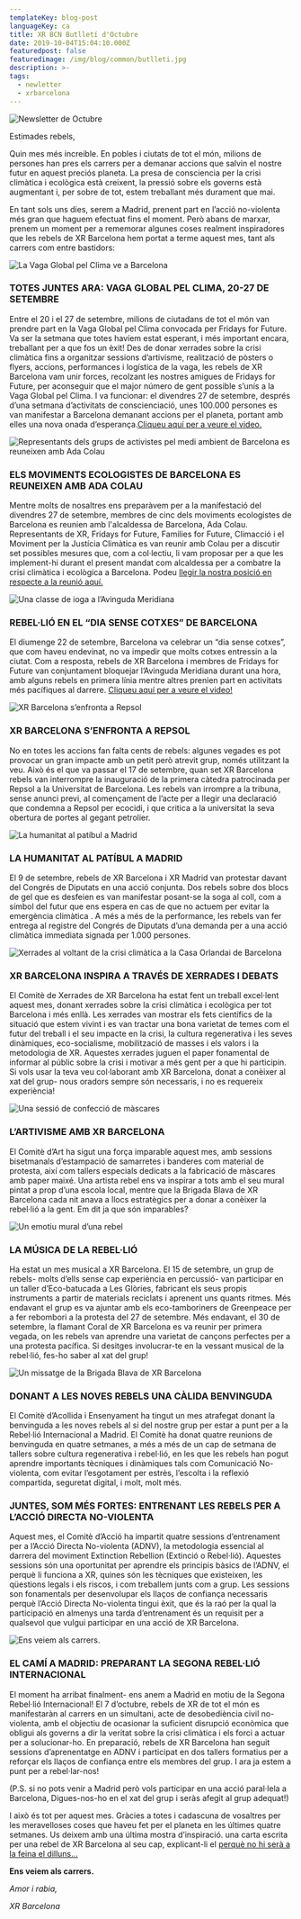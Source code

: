 ```yaml
---
templateKey: blog-post
languageKey: ca
title: XR BCN Butlletí d'Octubre
date: 2019-10-04T15:04:10.000Z
featuredpost: false
featuredimage: /img/blog/common/butlleti.jpg
description: >-
tags:
  - newletter
  - xrbarcelona
---
```


![Newsletter de Octubre](2019-10-04-October-header-CAT.jpg)

Estimades rebels,

Quin mes més increible. En pobles i ciutats de tot el món, milions de persones han pres els carrers per a demanar accions que salvin el nostre futur en aquest preciós planeta.
La presa de consciencia per la crisi climàtica i ecològica està creixent, la pressió sobre els governs està augmentant i, per sobre de tot, estem treballant més durament que mai. 

En tant sols uns dies, serem a Madrid, prenent part en l’acció no-violenta més gran que haguem efectuat fins el moment. Però abans de marxar, prenem un moment per a rememorar algunes coses realment inspiradores que les rebels de XR Barcelona hem portat a terme aquest mes, tant als carrers com entre bastidors:

![La Vaga Global pel Clima ve a Barcelona](2019-10-04-XR-Barcelona-Global-Climate-Strike.jpg)

### TOTES JUNTES ARA: VAGA GLOBAL PEL CLIMA, 20-27 DE SETEMBRE

Entre el 20 i el 27 de setembre, milions de ciutadans de tot el món van prendre part en la Vaga Global pel Clima convocada per Fridays for Future. Va ser la setmana que totes havíem estat esperant, i més important encara, treballant per a que fos un èxit! Des de donar xerrades sobre la crisi climàtica fins a organitzar sessions d’artivisme, realització de pòsters o flyers, accions, performances i logística de la vaga, les rebels de XR Barcelona vam unir forces, recolzant les nostres amigues de Fridays for Future, per aconseguir que el major número de gent possible s’unís a la Vaga Global pel Clima. I va funcionar: el divendres 27 de setembre, després d’una setmana d’activitats de conscienciació, unes 100.000 persones es van manifestar a Barcelona demanant accions per el planeta, portant amb elles una nova onada d’esperança.[Cliqueu aquí per a veure el video.](https://www.youtube.com/watch?v=n1AzUlPVw9s)

![Representants dels grups de activistes pel medi ambient de Barcelona es reuneixen amb Ada Colau](2019-10-04-Barcelona-Environmental-Activists-meet-Ada-Colau.jpg)

### ELS MOVIMENTS ECOLOGISTES DE BARCELONA ES REUNEIXEN AMB ADA COLAU

Mentre molts de nosaltres ens preparàvem per a  la manifestació del divendres 27 de setembre, membres de cinc dels moviments ecologistes de Barcelona es reunien amb l'alcaldessa de Barcelona, Ada Colau. Representants de XR, Fridays for Future, Families for Future, Climacció i el Moviment per la Justícia Climàtica es van reunir amb Colau per a discutir set possibles mesures que, com a col·lectiu, li vam proposar per a que les implement-hi durant el present mandat com alcaldessa per a combatre la crisi climàtica i ecològica a Barcelona. Podeu [llegir la nostra posició en respecte a la reunió aquí.](https://xrbarcelona.org/en/blog/2019-10-03-meeting-evaluation-ada-colau/)

![Una classe de ioga a l’Avinguda Meridiana](2019-10-04-yoga-Avinguda-Meridiana.png)

### REBEL·LIÓ EN EL “DIA SENSE COTXES” DE BARCELONA

El diumenge 22 de setembre, Barcelona va celebrar un “dia sense cotxes”, que com haveu endevinat, no va impedir que molts cotxes entressin a la ciutat. Com a resposta, rebels de XR Barcelona i membres de Fridays for Future van conjuntament bloquejar l’Avinguda Meridiana durant una hora, amb alguns rebels en primera línia mentre altres prenien part en activitats més pacífiques al darrere. [Cliqueu aquí per a veure el video!](https://www.ccma.cat/tv3/alacarta/telenoticies/accio-alternativa-de-fridays-for-future-en-el-dia-sense-cotxes-a-barcelona/video/5922894/)

![XR Barcelona s’enfronta a Repsol](2019-10-04-XR-Barcelona-Repsol-action.jpg)

### XR BARCELONA S’ENFRONTA A REPSOL

No en totes les accions fan falta cents de rebels: algunes vegades es pot provocar un gran impacte amb un petit però atrevit grup, només utilitzant la  veu.  Això és el que va passar el 17 de setembre, quan set XR Barcelona rebels van interrompre la inauguració de la primera càtedra patrocinada per Repsol a la Universitat de Barcelona. Les rebels van irrompre a la tribuna, sense anunci previ, al començament de l’acte per a llegir una declaració que condemna a Repsol per ecocidi, i que critica a la universitat la seva obertura de portes al gegant petrolier.

![La humanitat al patíbul a Madrid](2019-10-04-XR-Barcelona-XR-Madrid-Congreso-Diputados.jpg)

### LA HUMANITAT AL PATÍBUL A MADRID

El 9 de setembre, rebels de XR Barcelona i XR Madrid van protestar davant del Congrés de Diputats en una acció conjunta. Dos rebels sobre dos blocs de gel que es desfeien es  van manifestar posant-se la soga al coll, com a símbol del futur que ens espera en cas de que no actuem per evitar la emergència climàtica . A més a més de la performance, les rebels van fer entrega al registre del Congrés de Diputats d’una demanda per a una acció climàtica immediata signada per 1.000 persones.

![Xerrades al voltant de la crisi climàtica a la Casa Orlandai de Barcelona](2019-10-04-XR-Barcelona-Xerrada-Casa-Orlandai.jpg)

### XR BARCELONA INSPIRA A TRAVÉS DE XERRADES I DEBATS

El Comitè de Xerrades de XR Barcelona ha estat fent un  treball excel·lent aquest mes, donant xerrades sobre la crisi climàtica i ecològica per tot Barcelona i més enllà. Les xerrades van mostrar els fets científics de la situació que estem vivint i es van tractar una bona varietat de temes com el futur del treball i el seu impacte en la crisi, la cultura regenerativa i les seves dinàmiques, eco-socialisme, mobilització de masses i els valors i la metodologia de XR. Aquestes xerrades juguen el paper fonamental de informar al públic sobre la crisi i motivar a més gent per a que hi participin. Si vols usar la teva veu col·laborant amb XR Barcelona, donat a conèixer al xat del grup- nous oradors sempre són necessaris, i no es requereix experiència!

![Una sessió de confecció de màscares](2019-10-04-art-mask-workshop.jpg)

### L’ARTIVISME AMB XR BARCELONA

El Comitè d’Art ha sigut una força imparable aquest mes, amb sessions bisetmanals d’estampació de samarretes i banderes com  material de protesta, així com tallers especials dedicats a la fabricació de màscares amb paper maixé.  Una artista rebel ens va inspirar a tots amb el seu mural pintat a prop d’una escola local, mentre que la Brigada Blava de XR Barcelona cada nit anava a llocs estratègics per a donar a conèixer la rebel·lió a la gent.
Em dit ja que són imparables?

![Un emotiu mural d’una rebel](2019-10-04-Climate-crisis-mural-Barcelona.png)

### LA MÚSICA DE LA REBEL·LIÓ

Ha estat un mes musical a XR Barcelona. El 15 de setembre, un grup de rebels- molts d’ells sense cap experiència en percussió- van participar en un taller d’Eco-batucada a Les Glòries, fabricant els seus propis instruments a partir de materials reciclats i aprenent uns quants ritmes. Més endavant el grup es va ajuntar amb els eco-tamboriners de Greenpeace per a fer rebombori a la protesta del 27 de setembre. Més endavant, el 30 de setembre, la flamant Coral de XR Barcelona es va reunir per primera vegada, on les rebels van aprendre una varietat de cançons perfectes per a una protesta pacífica. Si desitges involucrar-te en la vessant musical de la rebel·lió, fes-ho saber al xat del grup!

![Un missatge de la Brigada Blava de XR Barcelona](2019-10-04-XR-Barcelona-Blue-Brigade-art-installation.jpg)

### DONANT A LES NOVES REBELS UNA CÀLIDA BENVINGUDA

El Comitè d’Acollida i Ensenyament ha tingut un mes atrafegat donant la benvinguda a les noves rebels al si del nostre grup per estar a punt per a la Rebel·lió Internacional a Madrid. El Comitè ha donat quatre reunions de benvinguda en quatre setmanes, a més a més de un cap de setmana de tallers sobre cultura regenerativa i rebel·lió, en les que les rebels han pogut aprendre importants tècniques i dinàmiques tals com Comunicació No-violenta, com evitar l’esgotament per estrès, l’escolta i la reflexió compartida, seguretat digital, i molt, molt més.

### JUNTES, SOM MÉS FORTES: ENTRENANT LES REBELS PER A L’ACCIÓ DIRECTA NO-VIOLENTA

Aquest mes, el Comitè d’Acció ha impartit quatre sessions d’entrenament per a l’Acció Directa No-violenta (ADNV), la metodologia essencial al darrera del moviment Extinction Rebellion (Extinció o Rebel·lió). Aquestes sessions són una oportunitat per aprendre els principis bàsics de l’ADNV, el perquè li funciona a XR, quines són les tècniques que 
existeixen, les qüestions legals i els riscos, i com treballem junts com a grup. Les sessions son fonamentals per desenvolupar els llaços de confiança necessaris perquè l’Acció Directa No-violenta tingui èxit, que és la raó per la qual la participació en almenys una tarda d’entrenament és un requisit per a qualsevol que vulgui participar en una acció de XR Barcelona.

![Ens veiem als carrers.](2019-10-04-XR-Barcelona-Vaga-Mundial-pel-Clima.jpg)

### EL CAMÍ A MADRID: PREPARANT LA SEGONA REBEL·LIÓ INTERNACIONAL

El moment ha arribat finalment- ens anem a Madrid en motiu de la Segona Rebel·lió Internacional! El 7 d’octubre, rebels de XR de tot el món es manifestaràn al carrers en un simultani, acte de desobediència civil no-violenta, amb el objectiu de ocasionar la suficient disrupció econòmica que obligui als governs a dir la veritat sobre la crisi climàtica i els forci a actuar per a solucionar-ho. En preparació, rebels de XR Barcelona han seguit sessions d’aprenentatge en ADNV  i participat  en dos tallers formatius per a reforçar els llaços de confiança entre els membres del grup. I ara ja estem a punt per a rebel·lar-nos!

(P.S. si no pots venir a Madrid però vols participar en una acció paral·lela a Barcelona, Digues-nos-ho en el xat del grup i seràs afegit al grup adequat!)



I això és tot per aquest mes. Gràcies a totes i cadascuna de vosaltres per les meravelloses coses que haveu fet per el planeta en les últimes quatre setmanes. Us deixem amb una última mostra d’inspiració. una carta escrita per una rebel de XR Barcelona al seu cap, explicant-li el [perquè no hi serà a la feina el dilluns...](https://xrbarcelona.org/ca/blog/2019-09-29-un-missatge-de-rebellio/)

**Ens veiem als carrers.**

*Amor i rabia,*

*XR Barcelona*
